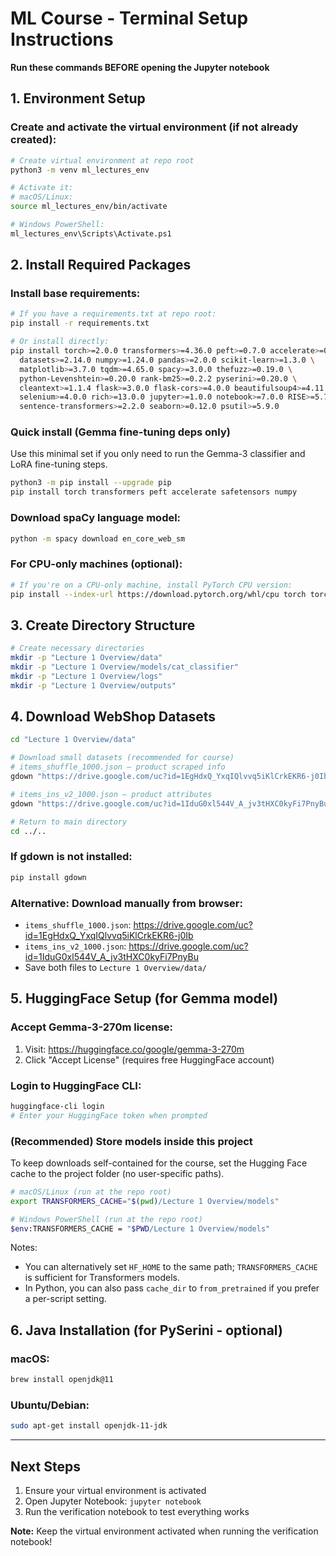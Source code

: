 # ML Course - Terminal Setup Instructions
**Run these commands BEFORE opening the Jupyter notebook**

## 1. Environment Setup

### Create and activate the virtual environment (if not already created):
```bash
# Create virtual environment at repo root
python3 -m venv ml_lectures_env

# Activate it:
# macOS/Linux:
source ml_lectures_env/bin/activate

# Windows PowerShell:
ml_lectures_env\Scripts\Activate.ps1
```

## 2. Install Required Packages

### Install base requirements:
```bash
# If you have a requirements.txt at repo root:
pip install -r requirements.txt

# Or install directly:
pip install torch>=2.0.0 transformers>=4.36.0 peft>=0.7.0 accelerate>=0.24.0 \
  datasets>=2.14.0 numpy>=1.24.0 pandas>=2.0.0 scikit-learn>=1.3.0 \
  matplotlib>=3.7.0 tqdm>=4.65.0 spacy>=3.0.0 thefuzz>=0.19.0 \
  python-Levenshtein>=0.20.0 rank-bm25>=0.2.2 pyserini>=0.20.0 \
  cleantext>=1.1.4 flask>=3.0.0 flask-cors>=4.0.0 beautifulsoup4>=4.11.0 \
  selenium>=4.0.0 rich>=13.0.0 jupyter>=1.0.0 notebook>=7.0.0 RISE>=5.7.1 \
  sentence-transformers>=2.2.0 seaborn>=0.12.0 psutil>=5.9.0
```

### Quick install (Gemma fine-tuning deps only)
Use this minimal set if you only need to run the Gemma-3 classifier and LoRA fine-tuning steps.
```bash
python3 -m pip install --upgrade pip
pip install torch transformers peft accelerate safetensors numpy
```

### Download spaCy language model:
```bash
python -m spacy download en_core_web_sm
```

### For CPU-only machines (optional):
```bash
# If you're on a CPU-only machine, install PyTorch CPU version:
pip install --index-url https://download.pytorch.org/whl/cpu torch torchvision torchaudio
```

## 3. Create Directory Structure

```bash
# Create necessary directories
mkdir -p "Lecture 1 Overview/data"
mkdir -p "Lecture 1 Overview/models/cat_classifier"
mkdir -p "Lecture 1 Overview/logs"
mkdir -p "Lecture 1 Overview/outputs"
```

## 4. Download WebShop Datasets

```bash
cd "Lecture 1 Overview/data"

# Download small datasets (recommended for course)
# items_shuffle_1000.json — product scraped info
gdown "https://drive.google.com/uc?id=1EgHdxQ_YxqIQlvvq5iKlCrkEKR6-j0Ib"

# items_ins_v2_1000.json — product attributes
gdown "https://drive.google.com/uc?id=1IduG0xl544V_A_jv3tHXC0kyFi7PnyBu"

# Return to main directory
cd ../..
```

### If gdown is not installed:
```bash
pip install gdown
```

### Alternative: Download manually from browser:
- `items_shuffle_1000.json`: https://drive.google.com/uc?id=1EgHdxQ_YxqIQlvvq5iKlCrkEKR6-j0Ib
- `items_ins_v2_1000.json`: https://drive.google.com/uc?id=1IduG0xl544V_A_jv3tHXC0kyFi7PnyBu
- Save both files to `Lecture 1 Overview/data/`

## 5. HuggingFace Setup (for Gemma model)

### Accept Gemma-3-270m license:
1. Visit: https://huggingface.co/google/gemma-3-270m
2. Click "Accept License" (requires free HuggingFace account)

### Login to HuggingFace CLI:
```bash
huggingface-cli login
# Enter your HuggingFace token when prompted
```

### (Recommended) Store models inside this project
To keep downloads self-contained for the course, set the Hugging Face cache to the project folder (no user-specific paths).

```bash
# macOS/Linux (run at the repo root)
export TRANSFORMERS_CACHE="$(pwd)/Lecture 1 Overview/models"

# Windows PowerShell (run at the repo root)
$env:TRANSFORMERS_CACHE = "$PWD/Lecture 1 Overview/models"
```

Notes:
- You can alternatively set `HF_HOME` to the same path; `TRANSFORMERS_CACHE` is sufficient for Transformers models.
- In Python, you can also pass `cache_dir` to `from_pretrained` if you prefer a per-script setting.

## 6. Java Installation (for PySerini - optional)

### macOS:
```bash
brew install openjdk@11
```

### Ubuntu/Debian:
```bash
sudo apt-get install openjdk-11-jdk
```

---

## Next Steps
1. Ensure your virtual environment is activated
2. Open Jupyter Notebook: `jupyter notebook`
3. Run the verification notebook to test everything works

**Note:** Keep the virtual environment activated when running the verification notebook!